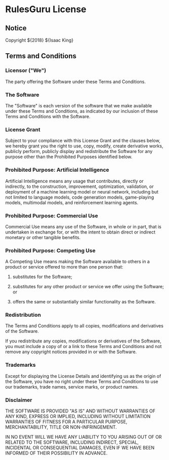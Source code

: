 # RulesGuru License

## Notice

Copyright ${2018} ${Isaac King}

## Terms and Conditions

### Licensor ("We")

The party offering the Software under these Terms and Conditions.

### The Software

The "Software" is each version of the software that we make available under
these Terms and Conditions, as indicated by our inclusion of these Terms and
Conditions with the Software.

### License Grant

Subject to your compliance with this License Grant and the clauses below, we hereby
grant you the right to use, copy, modify, create derivative works, publicly perform,
publicly display and redistribute the Software for any purpose other than the
Prohibited Purposes identified below.

### Prohibited Purpose: Artificial Intelligence

Artificial Intelligence means any usage that contributes, directly or indirectly, to the
construction, improvement, optimization, validation, or deployment of a machine learning model or
neural network, including but not limited to language models, code generation models, game-playing models,
multimodal models, and reinforcement learning agents.

### Prohibited Purpose: Commercial Use

Commercial Use means any use of the Software, in whole or in part, that is undertaken in exchange for,
or with the intent to obtain direct or indirect monetary or other tangible benefits.

### Prohibited Purpose: Competing Use

A Competing Use means making the Software available to others in a product or service offered
to more than one person that:

1. substitutes for the Software;

2. substitutes for any other product or service we offer using the Software; or

3. offers the same or substantially similar functionality as the Software.

### Redistribution

The Terms and Conditions apply to all copies, modifications and derivatives of
the Software.

If you redistribute any copies, modifications or derivatives of the Software,
you must include a copy of or a link to these Terms and Conditions and not
remove any copyright notices provided in or with the Software.

### Trademarks

Except for displaying the License Details and identifying us as the origin of
the Software, you have no right under these Terms and Conditions to use our
trademarks, trade names, service marks, or product names.

### Disclaimer

THE SOFTWARE IS PROVIDED "AS IS" AND WITHOUT WARRANTIES OF ANY KIND, EXPRESS OR
IMPLIED, INCLUDING WITHOUT LIMITATION WARRANTIES OF FITNESS FOR A PARTICULAR
PURPOSE, MERCHANTABILITY, TITLE OR NON-INFRINGEMENT.

IN NO EVENT WILL WE HAVE ANY LIABILITY TO YOU ARISING OUT OF OR RELATED TO THE
SOFTWARE, INCLUDING INDIRECT, SPECIAL, INCIDENTAL OR CONSEQUENTIAL DAMAGES,
EVEN IF WE HAVE BEEN INFORMED OF THEIR POSSIBILITY IN ADVANCE.